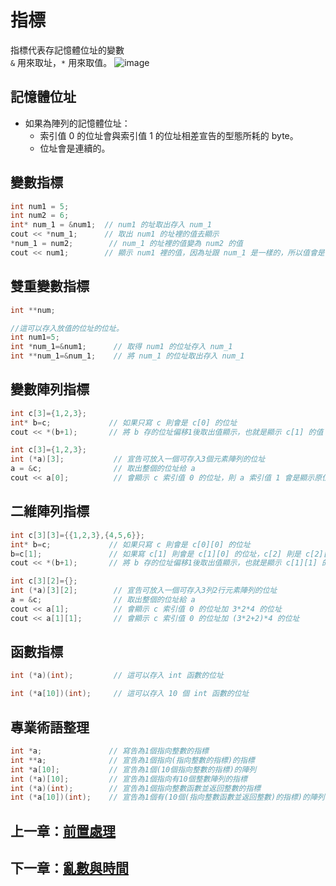 # 指標

指標代表存記憶體位址的變數  
`&` 用來取址，`*` 用來取值。
![image](https://github.com/xixa3333/C-Plus-Plus-Textbook/blob/main/%E6%8C%87%E6%A8%99.png)

## 記憶體位址

- 如果為陣列的記憶體位址：
  - 索引值 0 的位址會與索引值 1 的位址相差宣告的型態所耗的 byte。
  - 位址會是連續的。

## 變數指標

```cpp
int num1 = 5;
int num2 = 6;
int* num_1 = &num1;  // num1 的址取出存入 num_1
cout << *num_1;      // 取出 num1 的址裡的值去顯示
*num_1 = num2;        // num_1 的址裡的值變為 num2 的值
cout << num1;        // 顯示 num1 裡的值，因為址跟 num_1 是一樣的，所以值會是 num2 的值
```

## 雙重變數指標

```cpp
int **num;

//這可以存入放值的位址的位址。
int num1=5;
int *num_1=&num1;      // 取得 num1 的位址存入 num_1
int **num_1=&num_1;    // 將 num_1 的位址取出存入 num_1
```

## 變數陣列指標

```cpp
int c[3]={1,2,3};
int* b=c;             // 如果只寫 c 則會是 c[0] 的位址
cout << *(b+1);       // 將 b 存的位址偏移1後取出值顯示，也就是顯示 c[1] 的值
```
```cpp
int c[3]={1,2,3};
int (*a)[3];           // 宣告可放入一個可存入3個元素陣列的位址
a = &c;                // 取出整個的位址给 a
cout << a[0];          // 會顯示 c 索引值 0 的位址，則 a 索引值 1 會是顯示原位址加 3*4 的位址
```

## 二維陣列指標

```cpp
int c[3][3]={{1,2,3},{4,5,6}};
int* b=c;             // 如果只寫 c 則會是 c[0][0] 的位址
b=c[1];               // 如果寫 c[1] 則會是 c[1][0] 的位址，c[2] 則是 c[2][0] 的位址，以此類推
cout << *(b+1);       // 將 b 存的位址偏移1後取出值顯示，也就是顯示 c[1][1] 的值
```
```cpp
int c[3][2]={};
int (*a)[3][2];        // 宣告可放入一個可存入3列2行元素陣列的位址
a = &c;                // 取出整個的位址給 a
cout << a[1];          // 會顯示 c 索引值 0 的位址加 3*2*4 的位址
cout << a[1][1];       // 會顯示 c 索引值 0 的位址加 (3*2+2)*4 的位址
```

## 函數指標

```cpp
int (*a)(int);         // 這可以存入 int 函數的位址
```
```cpp
int (*a[10])(int);     // 這可以存入 10 個 int 函數的位址
```

## 專業術語整理

```cpp
int *a;               // 寫告為1個指向整數的指標
int **a;              // 宣告為1個指向(指向整數的指標)的指標
int *a[10];           // 宣告為1個(10個指向整數的指標)的陣列
int (*a)[10];         // 宣告為1個指向有10個整數陣列的指標
int (*a)(int);        // 宣告為1個指向整數函數並返回整數的指標
int (*a[10])(int);    // 宣告為1個有(10個(指向整數函數並返回整數)的指標)的陣列
```

## 上一章：[前置處理](https://github.com/xixa3333/C-Plus-Plus-Textbook/blob/main/%E5%89%8D%E7%BD%AE%E8%99%95%E7%90%86.md)
## 下一章：[亂數與時間](https://github.com/xixa3333/C-Plus-Plus-Textbook/blob/main/%E4%BA%82%E6%95%B8%E8%88%87%E6%99%82%E9%96%93.md)
